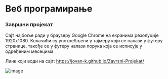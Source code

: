 

# Веб програмирање

### Завршни пројекат

Сајт најбоље ради у браузеру Google Chrome на екранима резолуције 1920x1080.
Колачићи су употребљени у тајмеру који се налази у футеру странице, такође се у футеру налази порука која се исписује у одређеним месецима.

Линк који води на сајт:
https://jovan-k.github.io/Zavrsni-Projekat/

![image](https://user-images.githubusercontent.com/118189227/209412059-572f2406-6755-43dd-aaf1-e52a4ceb7518.png)
